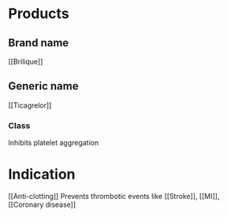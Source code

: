 # Products

## Brand name
[[Brilique]]

## Generic name
[[Ticagrelor]]

### Class
Inhibits platelet aggregation

# Indication
[[Anti-clotting]] 
Prevents thrombotic events like [[Stroke]], [[MI]], [[Coronary disease]]